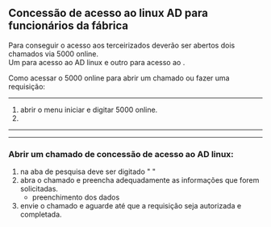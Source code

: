 ## Concessão de acesso ao linux AD para funcionários da fábrica  

Para conseguir o acesso aos terceirizados deverão ser abertos dois chamados via 5000 online.  
Um para acesso ao AD linux e outro para acesso ao .  

Como acessar o 5000 online para abrir um chamado ou fazer uma requisição:  
***
1. abrir o menu iniciar e digitar 5000 online.
2. 

***
***
### Abrir um chamado de concessão de acesso ao AD linux:  
1. na aba de pesquisa deve ser digitado " "
2. abra o chamado e preencha adequadamente as informações que forem solicitadas.  
    * preenchimento dos dados
3. envie o chamado e aguarde até que a requisição seja autorizada e completada.